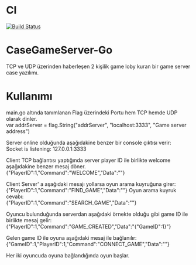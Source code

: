 # CI
[![Build Status](https://travis-ci.org/datashit/CaseGameServer-Go.svg?branch=master)](https://travis-ci.org/datashit/CaseGameServer-Go)

# CaseGameServer-Go
TCP ve UDP üzerinden haberleşen 2 kişilik game loby kuran bir game server case yazılımı.

# Kullanımı
main.go altında tanımlanan Flag üzerindeki Portu hem TCP hemde UDP olarak dinler.<br />
var addrServer = flag.String("addrServer", "localhost:3333", "Game server address")

Server online olduğunda aşağıdakine benzer bir console çıktısı verir:<br />
Socket is listening: 127.0.0.1:3333

Client TCP bağlantısı yaptığında server player ID ile birlikte welcome  aşağıdakine benzer mesaj döner.<br />
{"PlayerID":1,"Command":"WELCOME","Data":""}

Client Server' a aşağıdaki mesajı yollarsa oyun arama kuyruğuna girer:<br />
{"PlayerID":1,"Command":"FIND_GAME","Data":""}
Oyun arama kuyruk cevabı:<br />
{"PlayerID":1,"Command":"SEARCH_GAME","Data":""}

Oyuncu bulunduğunda serverdan aşağıdaki örnekte olduğu gibi game ID ile birlikte mesaj gelir:<br />
{"PlayerID":1,"Command":"GAME_CREATED","Data":"{"GameID":1}"}


Gelen game ID ile oyuna aşağıdaki mesaj ile bağlanılır:<br />
{"GameID":1,"PlayerID":1,"Command":"CONNECT_GAME","Data":""}

Her iki oyuncuda oyuna bağlandığında oyun başlar.<br />
